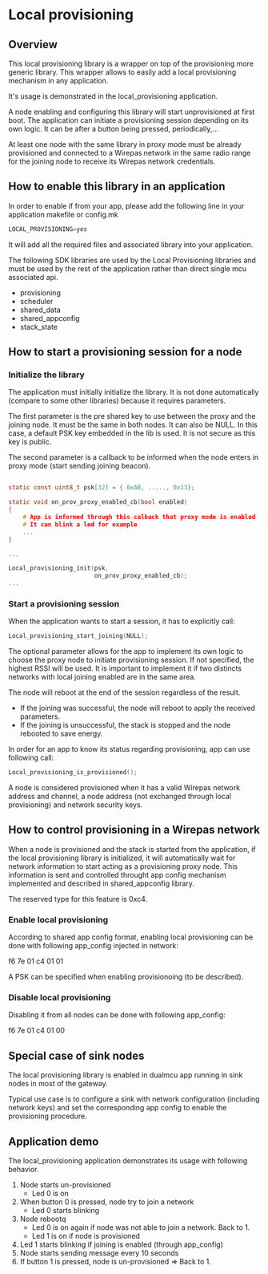 # Local provisioning

## Overview

This local provisioning library is a wrapper on top of the provisioning more generic library.
This wrapper allows to easily add a local provisioning mechanism in any application.

It's usage is demonstrated in the local_provisioning application.

A node enabling and configuring this library will start unprovisioned at first boot.
The application can initiate a provisioning session depending on its own logic. It
can be after a button being pressed, periodically,...

At least one node with the same library in proxy mode must be already provisioned and connected to a Wirepas network in the same radio range for the joining node to receive its Wirepas network credentials.

## How to enable this library in an application

In order to enable if from your app, please add the following line in your application makefile or config.mk

```c
LOCAL_PROVISIONING=yes
```
It will add all the required files and associated library into your application.

The following SDK libraries are used by the Local Provisioning libraries and must be used by the rest of the application rather than direct single mcu associated api.

* provisioning
* scheduler
* shared_data
* shared_appconfig
* stack_state

## How to start a provisioning session for a node

### Initialize the library
The application must initially initialize the library.
It is not done automatically (compare to some other libraries) because it requires parameters.

The first parameter is the pre shared key to use between the proxy and the joining node. It must be the same in both nodes.
It can also be NULL. In this case, a default PSK key embedded in the lib is used. It is not secure as this key is public.

The second parameter is a callback to be informed when the node enters in proxy mode (start sending joining beacon).

```c

static const uint8_t psk[32] = { 0xAB, ....., 0x13};

static void on_prov_proxy_enabled_cb(bool enabled)
{
    # App is informed through this calback that proxy mode is enabled
    # It can blink a led for example
    ...
}

...

Local_provisioning_init(psk,
                        on_prov_proxy_enabled_cb);
...

```

### Start a provisioning session

When the application wants to start a session, it has to explicitly call:

```c
Local_provisioning_start_joining(NULL);
```
The optional parameter allows for the app to implement its own logic to choose the proxy node to initiate provisioning session. If not specified, the highest RSSI will be used. It is important to implement it if two distincts networks with local joining enabled are in the same area.

The node will reboot at the end of the session regardless of the result.
* If the joining was successful, the node will reboot to apply the received parameters.
* If the joining is unsuccessful, the stack is stopped and the node rebooted to save energy.

In order for an app to know its status regarding provisioning, app can use following call:

```c
Local_provisioning_is_provisioned();
```
A node is considered provisioned when it has a valid Wirepas network address and channel, a node address (not exchanged through local provisioning) and network security keys.

## How to control provisioning in a Wirepas network

When a node is provisioned and the stack is started from the application, if the local provisioning library is initialized, it will automatically wait for network information to start acting as a provisioning proxy node.
This information is sent and controlled throught app config mechanism implemented and described in shared_appconfig library.

The reserved type for this feature is 0xc4.

### Enable local provisioning

According to shared app config format, enabling local provisioning can
be done with following app_config injected in network:

f6 7e 01 c4 01 01

A PSK can be specified when enabling provisionoing (to be described).

### Disable local provisioning

Disabling it from all nodes can be done with following app_config:

f6 7e 01 c4 01 00

## Special case of sink nodes

The local provisioning library is enabled in dualmcu app running in sink nodes in most of the gateway.

Typical use case is to configure a sink with network configuration (including network keys) and set the corresponding app config to enable the provisioning procedure.

## Application demo

The local_provisioning application demonstrates its usage with following behavior.

1. Node starts un-provisioned
    * Led 0 is on
2. When button 0 is pressed, node try to join a network
    * Led 0 starts blinking
3. Node rebootq
    * Led 0 is on again if node was not able to join a network. Back to 1.
    * Led 1 is on if node is provisioned
4. Led 1 starts blinking if joining is enabled (through app_config)
5. Node starts sending message every 10 seconds
6. If button 1 is pressed, node is un-provisioned => Back to 1.
